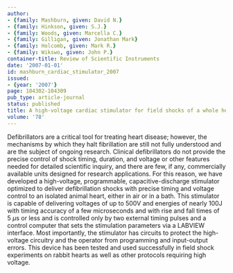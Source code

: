 ```yaml
---
author:
- {family: Mashburn, given: David N.}
- {family: Hinkson, given: S.J.}
- {family: Woods, given: Marcella C.}
- {family: Gilligan, given: Jonathan Mark}
- {family: Holcomb, given: Mark R.}
- {family: Wikswo, given: John P.}
container-title: Review of Scientific Instruments
date: '2007-01-01'
id: mashburn_cardiac_stimulator_2007
issued:
- {year: '2007'}
page: 104302-104309
pub_type: article-journal
status: published
title: A high-voltage cardiac stimulator for field shocks of a whole heart in a bath
volume: '78'
---
```

Defibrillators are a critical tool for treating heart disease; however, the mechanisms by which they halt fibrillation are still not fully understood and are the subject of ongoing research. Clinical defibrillators do not provide the precise control of shock timing, duration, and voltage or other features needed for detailed scientific inquiry, and there are few, if any, commercially available units designed for research applications. For this reason, we have developed a high-voltage, programmable, capacitive-discharge stimulator optimized to deliver defibrillation shocks with precise timing and voltage control to an isolated animal heart, either in air or in a bath. This stimulator is capable of delivering voltages of up to 500V and energies of nearly 100J with timing accuracy of a few microseconds and with rise and fall times of 5&#160;$\mu$s or less and is controlled only by two external timing pulses and a control computer that sets the stimulation parameters via a LABVIEW interface. Most importantly, the stimulator has circuits to protect the high-voltage circuitry and the operator from programming and input-output errors. This device has been tested and used successfully in field shock experiments on rabbit hearts as well as other protocols requiring high voltage.

